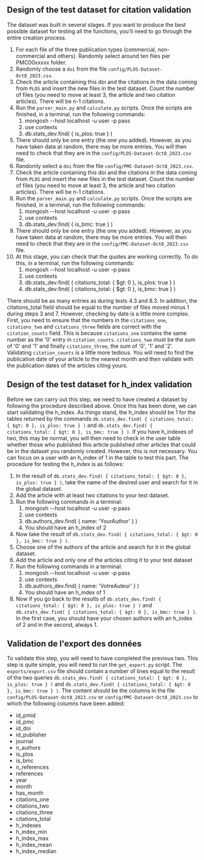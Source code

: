 ## Design of the test dataset for citation validation

The dataset was built in several stages. If you want to produce the best possible dataset for testing all the functions, you'll need to go through the entire creation process.

1. For each file of the three publication types (commercial, non-commercial and others). Randomly select around ten files per PMC00xxxxx folder.
2. Randomly choose a `doi` from the file `config/PLOS-Dataset-Oct8_2023.csv`.
3. Check the article containing this doi and the citations in the data coming from `PLOS` and insert the new files in the test dataset. Count the number of files (you need to move at least 3, the article and two citation articles). There will be n-1 citations.
4. Run the `parser_main.py` and `calculate.py` scripts. Once the scripts are finished, in a terminal, run the following commands:
   1.  mongosh --host localhost -u user -p pass
   2.  use contexts
   3.  db.stats_dev.find( { is_plos: true } )
5. There should only be one entry (the one you added). However, as you have taken data at random, there may be more entries. You will then need to check that they are in the `config/PLOS-Dataset-Oct8_2023.csv` file.
6. Randomly select a `doi` from the file `config/PMC-Dataset-Oct8_2023.csv`.
7. Check the article containing this doi and the citations in the data coming from `PLOS` and insert the new files in the test dataset. Count the number of files (you need to move at least 3, the article and two citation articles). There will be n-1 citations.
8. Run the `parser_main.py` and `calculate.py` scripts. Once the scripts are finished, in a terminal, run the following commands:
   1.  mongosh --host localhost -u user -p pass
   2.  use contexts
   3.  db.stats_dev.find( { is_bmc: true } )
9. There should only be one entry (the one you added). However, as you have taken data at random, there may be more entries. You will then need to check that they are in the `config/PMC-Dataset-Oct8_2023.csv` file.
10. At this stage, you can check that the quotes are working correctly. To do this, in a terminal, run the following commands:
    1.  mongosh --host localhost -u user -p pass
    2.  use contexts
    3.  db.stats_dev.find( { citations_total: { $gt: 0 }, is_plos: true } )
    4.  db.stats_dev.find( { citations_total: { $gt: 0 }, is_bmc: true } )

There should be as many entries as during tests 4.3 and 8.3. In addition, the citations_total field should be equal to the number of files moved minus 1 during steps 3 and 7.
However, checking by date is a little more complex. First, you need to ensure that the numbers in the `citations_one`, `citations_two` and `citations_three` fields are correct with the `citation_counts` field. This is because `citations_one` contains the same number as the '0' entry in `citation_counts`. `citations_two` must be the sum of '0' and '1' and finally `citations_three`, the sum of '0', '1' and '2'.
Validating `citation_counts` is a little more tedious. You will need to find the publication date of your article to the nearest month and then validate with the publication dates of the articles citing yours.

## Design of the test dataset for h_index validation

Before we can carry out this step, we need to have created a dataset by following the procedure described above.
Once this has been done, we can start validating the h_index. As things stand, the h_index should be 1 for the tables returned by the commands `db.stats_dev.find( { citations_total: { $gt: 0 }, is_plos: true } )` and `db.stats_dev.find( { citations_total: { $gt: 0 }, is_bmc: true } )`. If you have h_indexes of two, this may be normal, you will then need to check in the user table whether those who published this article published other articles that could be in the dataset you randomly created. However, this is not necessary. You can focus on a user with an h_index of 1 in the table to test this part. The procedure for testing the h_index is as follows:
1. In the result of `db.stats_dev.find( { citations_total: { $gt: 0 }, is_plos: true } )`, take the name of the desired user and search for it in the global dataset.
2. Add the article with at least two citations to your test dataset.
3. Run the following commands in a terminal:
   1. mongosh --host localhost -u user -p pass
   2. use contexts
   3. db.authors_dev.find( { name: 'YourAuthor'  } )
   4. You should have an h_index of 2
4. Now take the result of `db.stats_dev.find( { citations_total: { $gt: 0 }, is_bmc: true } )`.
5. Choose one of the authors of the article and search for it in the global dataset.
6. Add the article and only one of the articles citing it to your test dataset
7. Run the following commands in a terminal:
   1. mongosh --host localhost -u user -p pass
   2. use contexts
   3. db.authors_dev.find( { name: 'VotreAuteur'  } )
   4. You should have an h_index of 1
8. Now if you go back to the results of `db.stats_dev.find( { citations_total: { $gt: 0 }, is_plos: true } )` and `db.stats_dev.find( { citations_total: { $gt: 0 }, is_bmc: true } )`. In the first case, you should have your chosen authors with an h_index of 2 and in the second, always 1.

## Validation de l'export des données

To validate this step, you will need to have completed the previous two. This step is quite simple, you will need to run the `get_export.py` script. The `exports/export.csv` file should contain a number of lines equal to the result of the two queries `db.stats_dev.find( { citations_total: { $gt: 0 }, is_plos: true } )` and `db.stats_dev.find( { citations_total: { $gt: 0 }, is_bmc: true } )`. The content should be the columns in the file `config/PLOS-Dataset-Oct8_2023.csv` or `config/PMC-Dataset-Oct8_2023.csv` to which the following columns have been added:

* id_pmid
* id_pmc
* id_doi
* id_publisher
* journal
* n_authors
* is_plos
* is_bmc
* n_references
* references
* year
* month
* has_month
* citations_one
* citations_two
* citations_three
* citations_total
* h_indexes
* h_index_min
* h_index_max
* h_index_mean
* h_index_median